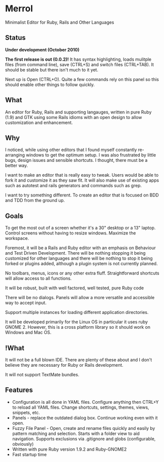 Merrol
======
Minimalist Editor for Ruby, Rails and Other Languages


Status
----------------------------------
**Under development (October 2010)**

**The first release is out (0.0.2)!** It has syntax highlighting, loads mulitple files (from command line), save (CTRL+S) and switch files (CTRL+TAB). It should be stable but there isn't much to it yet.

Next up is Open (CTRL+O). Quite a few commands rely on this panel so this should enable other things to follow quickly.


What
----------------------------------
An editor for Ruby, Rails and supporting langauges, written in pure Ruby (1.9) and GTK using some Rails idioms with an open design to allow customization and enhancement.


Why
----------------------------------
I noticed, while using other editors that I found myself constantly re-arranging windows to get the optimum setup. I was also frustrated by little bugs, design issues and sensible shortcuts. I thought, there must be a better way.

I want to make an editor that is really easy to tweak. Users would be able to fork it and customize it as they saw fit. It will also make use of existing apps such as autotest and rails generators and commands such as grep.

I want to try something different. To create an editor that is focused on BDD and TDD from the ground up.


Goals
----------------------------------
To get the most out of a screen whether it's a 30" desktop or a 13" laptop. Control screens without having to resize windows. Maximize the workspace.

Foremost, it will be a Rails and Ruby editor with an emphasis on Behaviour and Test Driven Development. There will be nothing stopping it being customized for other languages and there will be nothing to stop it being forked or plugins added, although a plugin system is not currently planned.

No toolbars, menus, icons or any other extra fluff. Straightforward shortcuts will allow access to all functions.

It will be robust, built with well factored, well tested, pure Ruby code

There will be no dialogs. Panels will allow a more versatile and accessible way to accept input.

Support multiple instances for loading different application directories.

It will be developed primarily for the Linux OS in particular it uses ruby GNOME 2. However, this is a cross platform library so it should work on Windows and Mac OS.


!What
----------------------------------
It will not be a full blown IDE. There are plenty of these about and I don't believe they are necessary for Ruby or Rails development.

It will not support TextMate bundles.


Features
----------------------------------
* Configuration is all done in YAML files. Configure anything then CTRL+Y to reload all YAML files. Change shortcuts, settings, themes, views, snippets, etc.
* Panels - replace the outdated dialog box. Continue working even with it open.
* Fuzzy File Panel - Open, create and rename files quickly and easily by pattern matching and selection. Starts with a folder view to aid navigation. Supports exclusions via .gitignore and globs (configurable, obviously)
* Written with pure Ruby version 1.9.2 and Ruby-GNOME2
* Fast startup time

